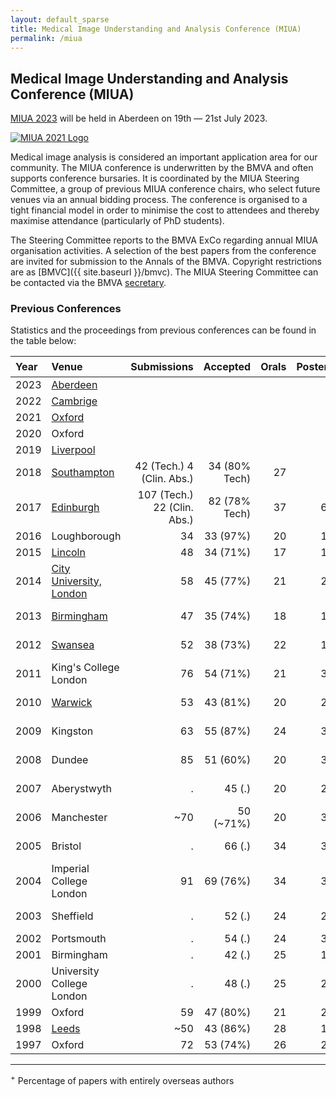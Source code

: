 ```yaml
---
layout: default_sparse
title: Medical Image Understanding and Analysis Conference (MIUA)
permalink: /miua
---
```


## Medical Image Understanding and Analysis Conference (MIUA)

[MIUA 2023](https://email.abdn-online.ac.uk/7EPZ-1ASB-T7VZ5-JND1-1/c.aspx) will be held in Aberdeen on 19th — 21st July 2023.

<p style="pb-2">
<a href="https://email.abdn-online.ac.uk/7EPZ-1ASB-T7VZ5-JND1-1/c.aspx"><img src="{{ site.baseurl }}/assets/images/events/miua2023-banner.png" class="img-fluid rounded mx-auto d-block" style="max-width: 450px;" alt="MIUA 2021 Logo"></a>
</p>

<!--

[MIUA 2021](https://miua2021.com/) will be a virtual meeting (hosted in Oxford) on 12th — 14th July 2021.

<p style="pb-2">
<a href="https://miua2021.com/"><img src="{{ site.baseurl }}/assets/images/events/MIUA2021_logo.jpg" class="img-fluid rounded mx-auto d-block" style="max-width: 200px;" alt="MIUA 2021 Logo"></a>
</p>

-->

Medical image analysis is considered an important application area for our community. The MIUA conference is underwritten by the BMVA and often supports conference bursaries. It is coordinated by the MIUA Steering Committee, a group of previous MIUA conference chairs, who select future venues via an annual bidding process. The conference is organised to a tight financial model in order to minimise the cost to attendees and thereby maximise attendance (particularly of PhD students).

The Steering Committee reports to the BMVA ExCo regarding annual MIUA organisation activities. A selection of the best papers from the conference are invited for submission to the Annals of the BMVA. Copyright restrictions are as [BMVC]({{ site.baseurl }}/bmvc). The MIUA Steering Committee can be contacted via the BMVA [secretary](mailto:secretary@bmva.org).

### Previous Conferences

Statistics and the proceedings from previous conferences can be found in the table below:

<table style="width:100%;" class="table">
<colgroup>
<col width="8%" />
<col width="18%" />
<col width="6%" />
<col width="6%" />
<col width="6%" />
<col width="6%" />
<col width="6%" />
<col width="6%" />
<col width="6%" />
<col width="25%" />
</colgroup>
<thead class="thead-dark">
<tr class="header sticky-top" style="top: 56px;">
<th align="left">Year</th>
<th align="left">Venue</th>
<th align="right">Submissions</th>
<th align="right">Accepted</th>
<th align="right">Orals</th>
<th align="right">Posters</th>
<th align="right">%UK</th>
<th align="right">%Intl<sup>+</sup></th>
<th align="right">Attendees</th>
<th align="left">Proceedings</th>
</tr>
</thead>
<tbody>
<!--<tr class="odd">
<td align="left">2019</td>
<td align="left"><a href="https://miua2019.com/">Liverpool</a></td>
<td align="right"></td>
<td align="right"></td>
<td align="right"></td>
<td align="right"></td>
<td align="right"></td>
<td align="right"></td>
<td align="right"></td>
<td align="left"></td>
</tr>-->
<tr class="even">
<td align="left">2023</td>
<td align="left"> <a href="https://www.abdn.ac.uk/events/conferences/miua2023.php"> Aberdeen</a></td>
<td align="right"> </td>
<td align="right"> </td>
<td align="right"> </td>
<td align="right"> </td>
<td align="right"> </td>
<td align="right"> </td>
<td align="right"> </td>
<td align="left"><a href="">proceedings</a></td>
</tr>
<tr class="even">
<td align="left">2022</td>
<td align="left"> <a href="https://www.miua2022.com/">Cambrige</a></td>
<td align="right"> </td>
<td align="right"> </td>
<td align="right"> </td>
<td align="right"> </td>
<td align="right"> </td>
<td align="right"> </td>
<td align="right"> </td>
<td align="left"><a href="https://link.springer.com/book/10.1007/978-3-031-12053-4">proceedings</a></td>
</tr>
<tr class="even">
<td align="left">2021</td>
<td align="left"> <a href="https://miua2021.com/">Oxford</a></td>
<td align="right"> </td>
<td align="right"> </td>
<td align="right"> </td>
<td align="right"> </td>
<td align="right"> </td>
<td align="right"> </td>
<td align="right"> </td>
<td align="left"><a href="https://link.springer.com/book/10.1007/978-3-030-80432-9">proceedings</a></td>
</tr>
<tr class="even">
<td align="left">2020</td>
<td align="left"> Oxford</td>
<td align="right"> </td>
<td align="right"> </td>
<td align="right"> </td>
<td align="right"> </td>
<td align="right"> </td>
<td align="right"> </td>
<td align="right"> </td>
<td align="left"><a href="https://link.springer.com/book/10.1007/978-3-030-52791-4">proceedings</a></td>
</tr>
<tr class="even">
<td align="left">2019</td>
<td align="left"> <a href="https://miua2019.wordpress.com/">Liverpool</a></td>
<td align="right"> </td>
<td align="right"> </td>
<td align="right"> </td>
<td align="right"> </td>
<td align="right"> </td>
<td align="right"> </td>
<td align="right"> </td>
<td align="left"><a href="https://link.springer.com/book/10.1007/978-3-030-39343-4">proceedings</a></td>
</tr>
<tr class="even">
<td align="left">2018</td>
<td align="left"><a href="https://www.miua2018.soton.ac.uk/">Southampton</a></td>
<td align="right">42 (Tech.) 4 (Clin. Abs.)</td>
<td align="right">34 (80% Tech)</td>
<td align="right">27</td>
<td align="right">7</td>
<td align="right">74%</td>
<td align="right">26%</td>
<td align="right">69</td>
<td align="left"><a href="https://link.springer.com/book/10.1007/978-3-319-95921-4">proceedings</a></td>
</tr>
<tr class="odd">
<td align="left">2017</td>
<td align="left"><a href="https://miua2017.wordpress.com/">Edinburgh</a></td>
<td align="right">107 (Tech.) 22 (Clin. Abs.)</td>
<td align="right">82 (78% Tech)</td>
<td align="right">37</td>
<td align="right">64</td>
<td align="right">73%</td>
<td align="right">27%</td>
<td align="right">150</td>
<td align="left"><a href="http://link.springer.com/openurl.asp?genre=issue&amp;issn=1865-0929&amp;volume=723">proceedings</a></td>
</tr>
<tr class="even">
<td align="left">2016</td>
<td align="left">Loughborough</td>
<td align="right">34</td>
<td align="right">33 (97%)</td>
<td align="right">20</td>
<td align="right">13</td>
<td align="right">64%</td>
<td align="right">36%</td>
<td align="right">53</td>
<td align="left"><a href="http://www.sciencedirect.com/science/journal/18770509/90">proceedings</a></td>
</tr>
<tr class="odd">
<td align="left">2015</td>
<td align="left"><a href="http://miua.blogs.lincoln.ac.uk/">Lincoln</a></td>
<td align="right">48</td>
<td align="right">34 (71%)</td>
<td align="right">17</td>
<td align="right">17</td>
<td align="right">71%</td>
<td align="right">29%</td>
<td align="right">60</td>
<td align="left"><a href="http://miua.blogs.lincoln.ac.uk/files/2015/07/MIUA2015_Proceedings_Final.pdf">proceedings</a></td>
</tr>
<tr class="even">
<td align="left">2014</td>
<td align="left"><a href="http://www.city.ac.uk/medical-image-understanding-and-analysis-2014">City University, London</a></td>
<td align="right">58</td>
<td align="right">45 (77%)</td>
<td align="right">21</td>
<td align="right">24</td>
<td align="right">73%</td>
<td align="right">27%</td>
<td align="right">79</td>
<td align="left"><a href="miua2014.pdf">proceedings</a> <a href="2014/index.html">papers</a></td>
</tr>
<tr class="odd">
<td align="left">2013</td>
<td align="left"><a href="http://events.cs.bham.ac.uk/miua2013/">Birmingham</a></td>
<td align="right">47</td>
<td align="right">35 (74%)</td>
<td align="right">18</td>
<td align="right">17</td>
<td align="right">72%</td>
<td align="right">28%</td>
<td align="right">69</td>
<td align="left"><a href="miua2013.pdf">proceedings</a> <a href="2013/index.html">papers</a></td>
</tr>
<tr class="even">
<td align="left">2012</td>
<td align="left"><a href="http://miua2012.swansea.ac.uk/">Swansea</a></td>
<td align="right">52</td>
<td align="right">38 (73%)</td>
<td align="right">22</td>
<td align="right">16</td>
<td align="right">87%</td>
<td align="right">13%</td>
<td align="right">64</td>
<td align="left"><a href="miua2012.pdf">proceedings</a> <a href="2012/index.html">papers</a></td>
</tr>
<tr class="odd">
<td align="left">2011</td>
<td align="left">King's College London</td>
<td align="right">76</td>
<td align="right">54 (71%)</td>
<td align="right">21</td>
<td align="right">34</td>
<td align="right">89%</td>
<td align="right">11%</td>
<td align="right">75</td>
<td align="left"><a href="miua2011.pdf">proceedings</a> <a href="2011/index.html">papers</a></td>
</tr>
<tr class="even">
<td align="left">2010</td>
<td align="left"><a href="http://www2.warwick.ac.uk/fac/sci/dcs/events/past/miua2010/">Warwick</a></td>
<td align="right">53</td>
<td align="right">43 (81%)</td>
<td align="right">20</td>
<td align="right">23</td>
<td align="right">86%</td>
<td align="right">14%</td>
<td align="right">63</td>
<td align="left"><a href="miua2010.pdf">proceedings</a> <a href="2010/index.html">papers</a></td>
</tr>
<tr class="odd">
<td align="left">2009</td>
<td align="left">Kingston</td>
<td align="right">63</td>
<td align="right">55 (87%)</td>
<td align="right">24</td>
<td align="right">31</td>
<td align="right">82%</td>
<td align="right">12%</td>
<td align="right">72</td>
<td align="left"><a href="miua2009.pdf">proceedings</a> <a href="2009/index.html">papers</a></td>
</tr>
<tr class="even">
<td align="left">2008</td>
<td align="left">Dundee</td>
<td align="right">85</td>
<td align="right">51 (60%)</td>
<td align="right">20</td>
<td align="right">31</td>
<td align="right">82%</td>
<td align="right">18%</td>
<td align="right">84</td>
<td align="left"><a href="miua2008.pdf">proceedings</a> <a href="2008/index.html">papers</a></td>
</tr>
<tr class="odd">
<td align="left">2007</td>
<td align="left">Aberystwyth</td>
<td align="right">.</td>
<td align="right">45 (.)</td>
<td align="right">20</td>
<td align="right">25</td>
<td align="right">92%</td>
<td align="right">8%</td>
<td align="right">.</td>
<td align="left"><a href="miua2007.pdf">proceedings</a> <a href="2007/index.html">papers</a></td>
</tr>
<tr class="even">
<td align="left">2006</td>
<td align="left">Manchester</td>
<td align="right">~70</td>
<td align="right">50 (~71%)</td>
<td align="right">20</td>
<td align="right">30</td>
<td align="right">92%</td>
<td align="right">8%</td>
<td align="right">~75</td>
<td align="left"><a href="miua2006.pdf">proceedings</a> <a href="2006/index.html">papers</a></td>
</tr>
<tr class="odd">
<td align="left">2005</td>
<td align="left">Bristol</td>
<td align="right">.</td>
<td align="right">66 (.)</td>
<td align="right">34</td>
<td align="right">32</td>
<td align="right">89%</td>
<td align="right">11%</td>
<td align="right">.</td>
<td align="left"><a href="miua2005.pdf">proceedings</a> <a href="2005/index.html">papers</a></td>
</tr>
<tr class="even">
<td align="left">2004</td>
<td align="left">Imperial College London</td>
<td align="right">91</td>
<td align="right">69 (76%)</td>
<td align="right">34</td>
<td align="right">35</td>
<td align="right">93%</td>
<td align="right">7%</td>
<td align="right">.</td>
<td align="left"><a href="miua2004.pdf">proceedings</a> <a href="2004/index.html">papers</a></td>
</tr>
<tr class="odd">
<td align="left">2003</td>
<td align="left">Sheffield</td>
<td align="right">.</td>
<td align="right">52 (.)</td>
<td align="right">24</td>
<td align="right">28</td>
<td align="right">100%</td>
<td align="right">0%</td>
<td align="right">.</td>
<td align="left"><a href="miua2003.pdf">proceedings</a> <a href="2003/index.html">papers</a></td>
</tr>
<tr class="even">
<td align="left">2002</td>
<td align="left">Portsmouth</td>
<td align="right">.</td>
<td align="right">54 (.)</td>
<td align="right">24</td>
<td align="right">30</td>
<td align="right">96%</td>
<td align="right">4%</td>
<td align="right">104</td>
<td align="left"></td>
</tr>
<tr class="odd">
<td align="left">2001</td>
<td align="left">Birmingham</td>
<td align="right">.</td>
<td align="right">42 (.)</td>
<td align="right">25</td>
<td align="right">17</td>
<td align="right">95%</td>
<td align="right">5%</td>
<td align="right">.</td>
<td align="left"></td>
</tr>
<tr class="even">
<td align="left">2000</td>
<td align="left">University College London</td>
<td align="right">.</td>
<td align="right">48 (.)</td>
<td align="right">25</td>
<td align="right">28</td>
<td align="right">100%</td>
<td align="right">0%</td>
<td align="right">.</td>
<td align="left"></td>
</tr>
<tr class="odd">
<td align="left">1999</td>
<td align="left">Oxford</td>
<td align="right">59</td>
<td align="right">47 (80%)</td>
<td align="right">21</td>
<td align="right">26</td>
<td align="right">94%</td>
<td align="right">6%</td>
<td align="right">.</td>
<td align="left"></td>
</tr>
<tr class="even">
<td align="left">1998</td>
<td align="left"><a href="http://www.leeds.ac.uk/miua">Leeds</a></td>
<td align="right">~50</td>
<td align="right">43 (86%)</td>
<td align="right">28</td>
<td align="right">15</td>
<td align="right">95%</td>
<td align="right">5%</td>
<td align="right">108</td>
<td align="left"></td>
</tr>
<tr class="odd">
<td align="left">1997</td>
<td align="left">Oxford</td>
<td align="right">72</td>
<td align="right">53 (74%)</td>
<td align="right">26</td>
<td align="right">27</td>
<td align="right">98%</td>
<td align="right">2%</td>
<td align="right">.</td>
<td align="left"></td>
</tr>
</tbody>
</table>
<hr />

<sup>+</sup> Percentage of papers with entirely overseas authors


